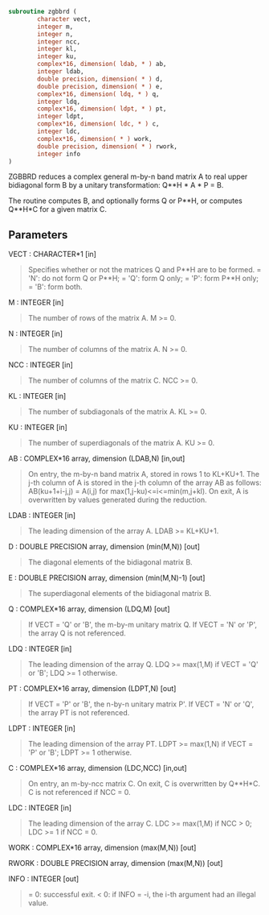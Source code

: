 ```fortran
subroutine zgbbrd (
        character vect,
        integer m,
        integer n,
        integer ncc,
        integer kl,
        integer ku,
        complex*16, dimension( ldab, * ) ab,
        integer ldab,
        double precision, dimension( * ) d,
        double precision, dimension( * ) e,
        complex*16, dimension( ldq, * ) q,
        integer ldq,
        complex*16, dimension( ldpt, * ) pt,
        integer ldpt,
        complex*16, dimension( ldc, * ) c,
        integer ldc,
        complex*16, dimension( * ) work,
        double precision, dimension( * ) rwork,
        integer info
)
```

ZGBBRD reduces a complex general m-by-n band matrix A to real upper
bidiagonal form B by a unitary transformation: Q\*\*H \* A \* P = B.

The routine computes B, and optionally forms Q or P\*\*H, or computes
Q\*\*H\*C for a given matrix C.

## Parameters
VECT : CHARACTER\*1 [in]
> Specifies whether or not the matrices Q and P\*\*H are to be
> formed.
> = 'N': do not form Q or P\*\*H;
> = 'Q': form Q only;
> = 'P': form P\*\*H only;
> = 'B': form both.

M : INTEGER [in]
> The number of rows of the matrix A.  M >= 0.

N : INTEGER [in]
> The number of columns of the matrix A.  N >= 0.

NCC : INTEGER [in]
> The number of columns of the matrix C.  NCC >= 0.

KL : INTEGER [in]
> The number of subdiagonals of the matrix A. KL >= 0.

KU : INTEGER [in]
> The number of superdiagonals of the matrix A. KU >= 0.

AB : COMPLEX\*16 array, dimension (LDAB,N) [in,out]
> On entry, the m-by-n band matrix A, stored in rows 1 to
> KL+KU+1. The j-th column of A is stored in the j-th column of
> the array AB as follows:
> AB(ku+1+i-j,j) = A(i,j) for max(1,j-ku)<=i<=min(m,j+kl).
> On exit, A is overwritten by values generated during the
> reduction.

LDAB : INTEGER [in]
> The leading dimension of the array A. LDAB >= KL+KU+1.

D : DOUBLE PRECISION array, dimension (min(M,N)) [out]
> The diagonal elements of the bidiagonal matrix B.

E : DOUBLE PRECISION array, dimension (min(M,N)-1) [out]
> The superdiagonal elements of the bidiagonal matrix B.

Q : COMPLEX\*16 array, dimension (LDQ,M) [out]
> If VECT = 'Q' or 'B', the m-by-m unitary matrix Q.
> If VECT = 'N' or 'P', the array Q is not referenced.

LDQ : INTEGER [in]
> The leading dimension of the array Q.
> LDQ >= max(1,M) if VECT = 'Q' or 'B'; LDQ >= 1 otherwise.

PT : COMPLEX\*16 array, dimension (LDPT,N) [out]
> If VECT = 'P' or 'B', the n-by-n unitary matrix P'.
> If VECT = 'N' or 'Q', the array PT is not referenced.

LDPT : INTEGER [in]
> The leading dimension of the array PT.
> LDPT >= max(1,N) if VECT = 'P' or 'B'; LDPT >= 1 otherwise.

C : COMPLEX\*16 array, dimension (LDC,NCC) [in,out]
> On entry, an m-by-ncc matrix C.
> On exit, C is overwritten by Q\*\*H\*C.
> C is not referenced if NCC = 0.

LDC : INTEGER [in]
> The leading dimension of the array C.
> LDC >= max(1,M) if NCC > 0; LDC >= 1 if NCC = 0.

WORK : COMPLEX\*16 array, dimension (max(M,N)) [out]

RWORK : DOUBLE PRECISION array, dimension (max(M,N)) [out]

INFO : INTEGER [out]
> = 0:  successful exit.
> < 0:  if INFO = -i, the i-th argument had an illegal value.
